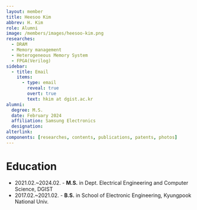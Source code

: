 ```yaml
---
layout: member
title: Heesoo Kim
abbrev: H. Kim
role: Alumni
image: /members/images/heesoo-kim.png
researches:
  - DRAM
  - Memory management
  - Heterogeneous Memory System
  - FPGA(Verilog)
sidebar:
  - title: Email
    items:
      - type: email
        reveal: true
        overt: true
        text: hkim at dgist.ac.kr
alumni:
  degree: M.S.
  date: February 2024
  affiliation: Samsung Electronics
  designation: 
alterlink: 
components: [researches, contents, publications, patents, photos]
---
```


# Education
* 2021.02.~2024.02. - **M.S.** in Dept. Electrical Engineering and Computer Science, DGIST
* 2017.02.~2021.02. - **B.S.** in School of Electronic Engineering, Kyungpook National Univ.
